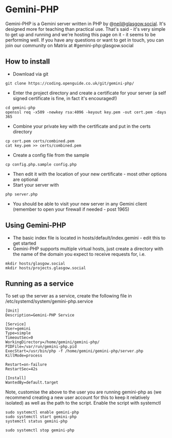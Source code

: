# Gemini-PHP
Gemini-PHP is a Gemini server written in PHP by @neil@glasgow.social.
It's designed more for teaching than practical use.  That's said - it's very simple to get up and running and we're hosting this page on it - it seems to be performing well.
If you have any questions or want to get in touch, you can join our community on Matrix at #gemini-php:glasgow.social

## How to install
* Download via git
```
git clone https://coding.openguide.co.uk/git/gemini-php/
```

* Enter the project directory and create a certificate for your server (a self signed certificate is fine, in fact it's encouraged!)
```
cd gemini-php
openssl req -x509 -newkey rsa:4096 -keyout key.pem -out cert.pem -days 365
```
* Combine your private key with the certificate and put in the certs directory

```
cp cert.pem certs/combined.pem
cat key.pem >> certs/combined.pem
```
* Create a config file from the sample
```
cp config.php.sample config.php
```
* Then edit it with the location of your new certificate - most other options are optional
* Start your server with
```
php server.php
```
* You should be able to visit your new server in any Gemini client (remember to open your firewall if needed - post 1965)

## Using Gemini-PHP
* The basic index file is located in hosts/default/index.gemini - edit this to get started
* Gemini-PHP supports multiple virtual hosts, just create a directory with the name of the domain you expect to receive requests for, i.e.
```
mkdir hosts/glasgow.social
mkdir hosts/projects.glasgow.social
```

## Running as a service
To set up the server as a service, create the following file in /etc/systemd/system/gemini-php.service
```
[Unit]
Description=Gemini-PHP Service

[Service]
User=gemini
Type=simple
TimeoutSec=0
WorkingDirectory=/home/gemini/gemini-php/
PIDFile=/var/run/gemini-php.pid
ExecStart=/usr/bin/php -f /home/gemini/gemini-php/server.php
KillMode=process

Restart=on-failure
RestartSec=42s

[Install]
WantedBy=default.target
```
Note, customise the above to the user you are running gemini-php as (we recommend creating a new user account for this to keep it relatively isolated) as well as the path to the script.
Enable the script with systemctl
```
sudo systemctl enable gemini-php
sudo systemctl start gemini-php
systemctl status gemini-php

sudo systemctl stop gemini-php
```

